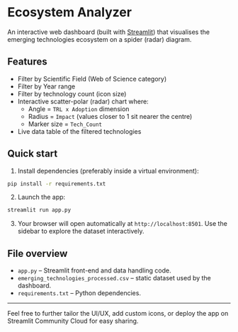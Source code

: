 # Ecosystem Analyzer

An interactive web dashboard (built with [Streamlit](https://streamlit.io)) that visualises the emerging technologies ecosystem on a spider (radar) diagram.

## Features

- Filter by Scientific Field (Web of Science category)
- Filter by Year range
- Filter by technology count (icon size)
- Interactive scatter-polar (radar) chart where:
  - Angle = `TRL x Adoption` dimension
  - Radius = `Impact` (values closer to 1 sit nearer the centre)
  - Marker size = `Tech_Count`
- Live data table of the filtered technologies

## Quick start

1. Install dependencies (preferably inside a virtual environment):

```bash
pip install -r requirements.txt
```

2. Launch the app:

```bash
streamlit run app.py
```

3. Your browser will open automatically at `http://localhost:8501`. Use the sidebar to explore the dataset interactively.

## File overview

- `app.py` – Streamlit front-end and data handling code.
- `emerging_technologies_processed.csv` – static dataset used by the dashboard.
- `requirements.txt` – Python dependencies.

---
Feel free to further tailor the UI/UX, add custom icons, or deploy the app on Streamlit Community Cloud for easy sharing. 